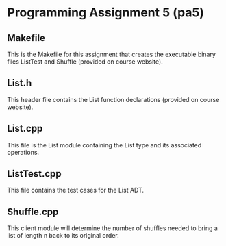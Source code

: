 # Programming Assignment 5 (pa5)

## Makefile 
This is the Makefile for this assignment that creates the executable binary files ListTest and Shuffle (provided on course website). 

## List.h
This header file contains the List function declarations (provided on course website).

## List.cpp
This file is the List module containing the List type and its associated operations.

## ListTest.cpp
This file contains the test cases for the List ADT. 

## Shuffle.cpp
This client module will determine the number of shuffles needed to bring a list of length n back to its original order. 
